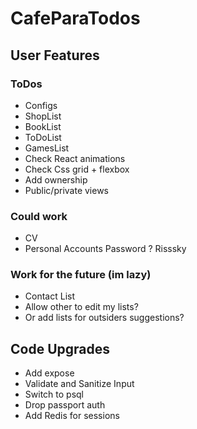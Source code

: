 # CafeParaTodos

## User Features

### ToDos

+ Configs
+ ShopList
+ BookList
+ ToDoList
+ GamesList
+ Check React animations
+ Check Css grid + flexbox
+ Add ownership
+ Public/private views

### Could work

+ CV
+ Personal Accounts Password ? Risssky

### Work for the future (im lazy)

+ Contact List
+ Allow other to edit my lists?
+ Or add lists for outsiders suggestions?

## Code Upgrades

+ Add expose
+ Validate and Sanitize Input
+ Switch to psql
+ Drop passport auth
+ Add Redis for sessions
